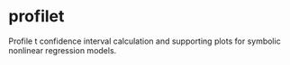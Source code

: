 # profilet
Profile t confidence interval calculation and supporting plots for symbolic nonlinear regression models.
